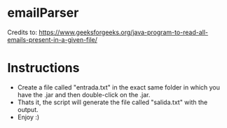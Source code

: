 # emailParser
Credits to: https://www.geeksforgeeks.org/java-program-to-read-all-emails-present-in-a-given-file/

# Instructions
* Create a file called "entrada.txt" in the exact same folder in which you have the .jar and then double-click on the .jar.
* Thats it, the script will generate the file called "salida.txt" with the output.
* Enjoy :)
